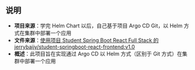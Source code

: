 ## 说明

- **项目来源**：学完 Helm Chart 以后，自己基于项目 Argo CD Git，以 Helm 方式在集群中部署一个应用
- **文件来源**：[使用项目 Student Spring Boot React Full Stack 的 jerrybaijy/student-springboot-react-frontend:v1.0](https://hub.docker.com/repository/docker/jerrybaijy/student-springboot-react-frontend/general)
- **概述**：此项目旨在实现通过 Argo CD 以 Helm 方式（区别于 Git 方式）在集群中部署一个应用
